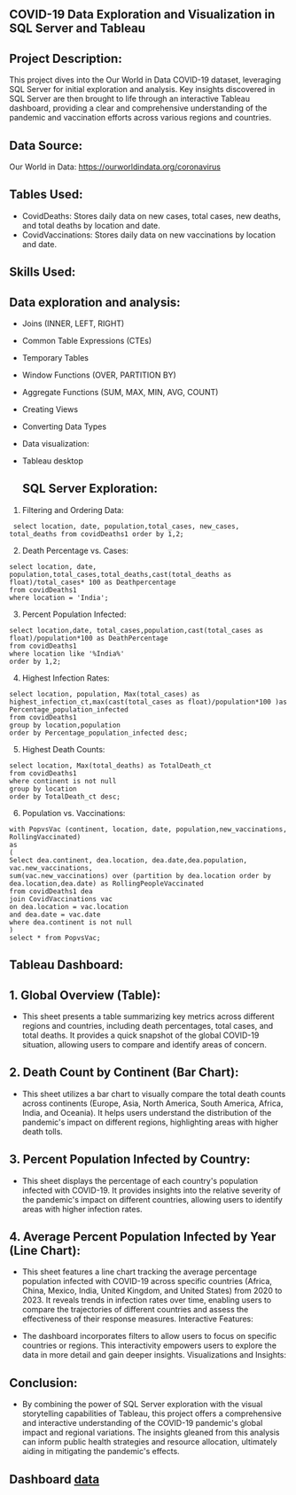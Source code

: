 ## COVID-19 Data Exploration and Visualization in SQL Server and Tableau

## Project Description:

This project dives into the Our World in Data COVID-19 dataset, leveraging SQL Server for initial exploration and analysis. Key insights discovered in SQL Server are then brought to life through an interactive Tableau dashboard, providing a clear and comprehensive understanding of the pandemic and vaccination efforts across various regions and countries.

## Data Source:

Our World in Data: https://ourworldindata.org/coronavirus

## Tables Used:

- CovidDeaths: Stores daily data on new cases, total cases, new deaths, and total deaths by location and date.
- CovidVaccinations: Stores daily data on new vaccinations by location and date.

##  Skills Used:

## Data exploration and analysis:
- Joins (INNER, LEFT, RIGHT)
- Common Table Expressions (CTEs)
- Temporary Tables
- Window Functions (OVER, PARTITION BY)
- Aggregate Functions (SUM, MAX, MIN, AVG, COUNT)
- Creating Views
- Converting Data Types
- Data visualization:
- Tableau desktop

  ## SQL Server Exploration:

1. Filtering and Ordering Data:
~~~
 select location, date, population,total_cases, new_cases, total_deaths from covidDeaths1 order by 1,2;
~~~

2. Death Percentage vs. Cases:
~~~
select location, date, population,total_cases,total_deaths,cast(total_deaths as float)/total_cases* 100 as Deathpercentage 
from covidDeaths1 
where location = 'India';
~~~

3. Percent Population Infected:
~~~
select location,date, total_cases,population,cast(total_cases as float)/population*100 as DeathPercentage 
from covidDeaths1
where location like '%India%'
order by 1,2;
~~~

4. Highest Infection Rates:
~~~
select location, population, Max(total_cases) as highest_infection_ct,max(cast(total_cases as float)/population*100 )as Percentage_population_infected 
from covidDeaths1 
group by location,population
order by Percentage_population_infected desc;
~~~

5. Highest Death Counts:
~~~
select location, Max(total_deaths) as TotalDeath_ct
from covidDeaths1 
where continent is not null
group by location
order by TotalDeath_ct desc;
~~~

6. Population vs. Vaccinations:
~~~
with PopvsVac (continent, location, date, population,new_vaccinations, RollingVaccinated)
as
(
Select dea.continent, dea.location, dea.date,dea.population, vac.new_vaccinations,
sum(vac.new_vaccinations) over (partition by dea.location order by dea.location,dea.date) as RollingPeopleVaccinated
from covidDeaths1 dea
join CovidVaccinations vac
on dea.location = vac.location
and dea.date = vac.date
where dea.continent is not null
)
select * from PopvsVac;
~~~

## Tableau Dashboard:

## 1. Global Overview (Table):

- This sheet presents a table summarizing key metrics across different regions and countries, including death percentages, total cases, and total deaths.
It provides a quick snapshot of the global COVID-19 situation, allowing users to compare and identify areas of concern.

## 2. Death Count by Continent (Bar Chart):

- This sheet utilizes a bar chart to visually compare the total death counts across continents (Europe, Asia, North America, South America, Africa, India, and Oceania).
It helps users understand the distribution of the pandemic's impact on different regions, highlighting areas with higher death tolls.

## 3. Percent Population Infected by Country:

- This sheet displays the percentage of each country's population infected with COVID-19.
It provides insights into the relative severity of the pandemic's impact on different countries, allowing users to identify areas with higher infection rates.

## 4. Average Percent Population Infected by Year (Line Chart):

- This sheet features a line chart tracking the average percentage population infected with COVID-19 across specific countries (Africa, China, Mexico, India, United Kingdom, and United States) from 2020 to 2023.
It reveals trends in infection rates over time, enabling users to compare the trajectories of different countries and assess the effectiveness of their response measures.
Interactive Features:

- The dashboard incorporates filters to allow users to focus on specific countries or regions.
This interactivity empowers users to explore the data in more detail and gain deeper insights.
Visualizations and Insights:

## Conclusion:

- By combining the power of SQL Server exploration with the visual storytelling capabilities of Tableau, this project offers a comprehensive and interactive understanding of the COVID-19 pandemic's global impact and regional variations. The insights gleaned from this analysis can inform public health strategies and resource allocation, ultimately aiding in mitigating the pandemic's effects.

## Dashboard [data](.image/image1.png)

 

